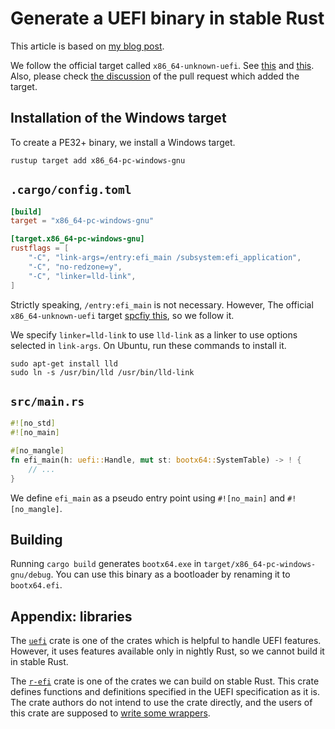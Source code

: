 # Generate a UEFI binary in stable Rust

This article is based on [my blog post](https://tokuchan3515.hatenablog.com/entry/2021/08/14/163511).

We follow the official target called `x86_64-unknown-uefi`. See [this](https://github.com/rust-lang/rust/blob/d0a10b205608ad91280fb10495c18eb1c9110c89/compiler/rustc_target/src/spec/uefi_msvc_base.rs) and [this](https://github.com/rust-lang/rust/blob/d0a10b205608ad91280fb10495c18eb1c9110c89/compiler/rustc_target/src/spec/x86_64_unknown_uefi.rs). Also, please check [the discussion](https://github.com/rust-lang/rust/pull/56769) of the pull request which added the target.

## Installation of the Windows target

To create a PE32+ binary, we install a Windows target.

```
rustup target add x86_64-pc-windows-gnu
```

## `.cargo/config.toml`

```toml
[build]
target = "x86_64-pc-windows-gnu"

[target.x86_64-pc-windows-gnu]
rustflags = [
    "-C", "link-args=/entry:efi_main /subsystem:efi_application",
    "-C", "no-redzone=y",
    "-C", "linker=lld-link",
]
```
Strictly speaking, `/entry:efi_main` is not necessary. However, The official `x86_64-unknown-uefi` target [spcfiy this](https://github.com/rust-lang/rust/blob/d0a10b205608ad91280fb10495c18eb1c9110c89/compiler/rustc_target/src/spec/uefi_msvc_base.rs#L21), so we follow it.

We specify `linker=lld-link` to use `lld-link` as a linker to use options selected in `link-args`. On Ubuntu, run these commands to install it.
```
sudo apt-get install lld
sudo ln -s /usr/bin/lld /usr/bin/lld-link
```

## `src/main.rs`
```rust
#![no_std]
#![no_main]

#[no_mangle]
fn efi_main(h: uefi::Handle, mut st: bootx64::SystemTable) -> ! {
    // ...
}
```
We define `efi_main` as a pseudo entry point using `#![no_main]` and `#![no_mangle]`.

## Building
Running `cargo build` generates `bootx64.exe` in `target/x86_64-pc-windows-gnu/debug`. You can use this binary as a bootloader by renaming it to `bootx64.efi`.

## Appendix: libraries
The [`uefi`](https://crates.io/crates/uefi) crate is one of the crates which is helpful to handle UEFI features. However, it uses features available only in nightly Rust, so we cannot build it in stable Rust.

The [`r-efi`](https://crates.io/crates/r-efi) crate is one of the crates we can build on stable Rust. This crate defines functions and definitions specified in the UEFI specification as it is. The crate authors do not intend to use the crate directly, and the users of this crate are supposed to [write some wrappers](https://github.com/r-efi/r-efi/blob/5b63ca81d8d5f16b5d89cddf9d3254db323aa2e4/src/lib.rs#L9-L14).
